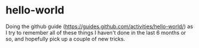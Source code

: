 # hello-world
Doing the github guide (https://guides.github.com/activities/hello-world/) as I try to remember all of these things I haven't done in the last 6 months or so, and hopefully pick up a couple of new tricks. 
